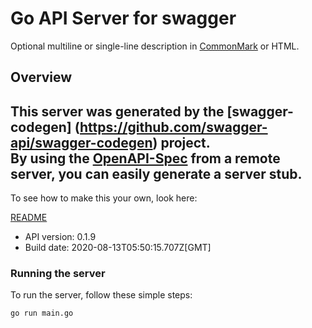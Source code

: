 # Go API Server for swagger

Optional multiline or single-line description in [CommonMark](http://commonmark.org/help/) or HTML.

## Overview
This server was generated by the [swagger-codegen]
(https://github.com/swagger-api/swagger-codegen) project.  
By using the [OpenAPI-Spec](https://github.com/OAI/OpenAPI-Specification) from a remote server, you can easily generate a server stub.  
-

To see how to make this your own, look here:

[README](https://github.com/swagger-api/swagger-codegen/blob/master/README.md)

- API version: 0.1.9
- Build date: 2020-08-13T05:50:15.707Z[GMT]


### Running the server
To run the server, follow these simple steps:

```
go run main.go
```

